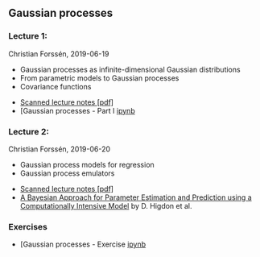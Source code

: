 ## Gaussian processes

### Lecture 1: 
Christian Forss&eacute;n, 2019-06-19
- Gaussian processes as infinite-dimensional Gaussian distributions
- From parametric models to Gaussian processes
- Covariance functions
* [Scanned lecture notes [pdf]](https://github.com/NuclearTalent/Bayes2019/blob/master/topics/gaussian-processes/Lecture_W2b_cf.pdf)
* [Gaussian processes - Part I [ipynb](https://github.com/NuclearTalent/Bayes2019/blob/master/topics/gaussian-processes/GP-I.ipynb)

### Lecture 2: 
Christian Forss&eacute;n, 2019-06-20
- Gaussian process models for regression
- Gaussian process emulators
* [Scanned lecture notes [pdf]](https://github.com/NuclearTalent/Bayes2019/blob/master/topics/gaussian-processes/Lecture_Th2a_cf.pdf)
* [A Bayesian Approach for Parameter Estimation and Prediction using a Computationally Intensive Model](https://arxiv.org/abs/1407.3017) by D. Higdon et al.

### Exercises
* [Gaussian processes - Exercise [ipynb](https://github.com/NuclearTalent/Bayes2019/blob/master/topics/gaussian-processes/GP_exercise.ipynb)
